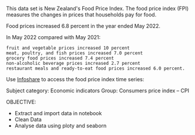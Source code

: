 This data set is New Zealand's Food Price Index. The food price index (FPI) measures the changes in prices that households pay for food.

Food prices increased 6.8 percent in the year ended May 2022.

In May 2022 compared with May 2021:

    fruit and vegetable prices increased 10 percent
    meat, poultry, and fish prices increased 7.0 percent
    grocery food prices increased 7.4 percent
    non-alcoholic beverage prices increased 2.7 percent
    restaurant meals and ready-to-eat food prices increased 6.0 percent.

Use [Infoshare](https://infoshare.stats.govt.nz/) to access the food price index time series:

Subject category: Economic indicators
Group: Consumers price index – CPI

OBJECTIVE:

- Extract and import data in notebook
- Clean Data
- Analyse data using ploty and seaborn
